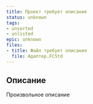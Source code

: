 ```yaml
---
title: Проект требует описания
status: unknown
tags:
- unsorted
- unlisted
epic: unknown
files:
- title: Файл требует описания
  file: Адаптер.FCStd
---
```



## Описание

Произвольное описание